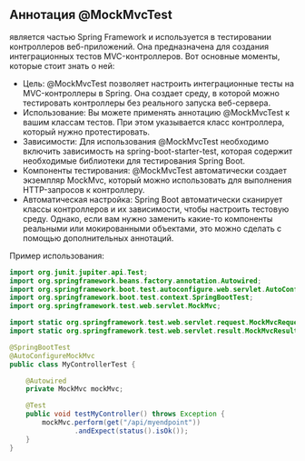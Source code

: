 ## Аннотация @MockMvcTest 
является частью Spring Framework и используется в тестировании контроллеров веб-приложений. Она предназначена для создания интеграционных тестов MVC-контроллеров. Вот основные моменты, которые стоит знать о ней:

- Цель: @MockMvcTest позволяет настроить интеграционные тесты на MVC-контроллеры в Spring. Она создает среду, в которой можно тестировать контроллеры без реального запуска веб-сервера.
- Использование: Вы можете применять аннотацию @MockMvcTest к вашим классам тестов. При этом указывается класс контроллера, который нужно протестировать.
- Зависимости: Для использования @MockMvcTest необходимо включить зависимость на spring-boot-starter-test, которая содержит необходимые библиотеки для тестирования Spring Boot.
- Компоненты тестирования: @MockMvcTest автоматически создает экземпляр MockMvc, который можно использовать для выполнения HTTP-запросов к контроллеру.
- Автоматическая настройка: Spring Boot автоматически сканирует классы контроллеров и их зависимости, чтобы настроить тестовую среду. Однако, если вам нужно заменить какие-то компоненты реальными или мокированными объектами, это можно сделать с помощью дополнительных аннотаций.

Пример использования:
```java
import org.junit.jupiter.api.Test;
import org.springframework.beans.factory.annotation.Autowired;
import org.springframework.boot.test.autoconfigure.web.servlet.AutoConfigureMockMvc;
import org.springframework.boot.test.context.SpringBootTest;
import org.springframework.test.web.servlet.MockMvc;

import static org.springframework.test.web.servlet.request.MockMvcRequestBuilders.get;
import static org.springframework.test.web.servlet.result.MockMvcResultMatchers.status;

@SpringBootTest
@AutoConfigureMockMvc
public class MyControllerTest {

    @Autowired
    private MockMvc mockMvc;

    @Test
    public void testMyController() throws Exception {
        mockMvc.perform(get("/api/myendpoint"))
                .andExpect(status().isOk());
    }
}
```